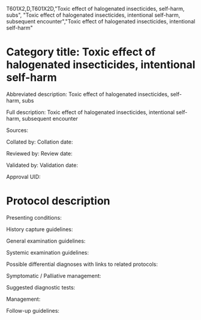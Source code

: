 T601X2,D,T601X2D,"Toxic effect of halogenated insecticides, self-harm, subs", "Toxic effect of halogenated insecticides, intentional self-harm, subsequent encounter","Toxic effect of halogenated insecticides, intentional self-harm"
# Category title: Toxic effect of halogenated insecticides, intentional self-harm

Abbreviated description: Toxic effect of halogenated insecticides, self-harm, subs

Full description: Toxic effect of halogenated insecticides, intentional self-harm, subsequent encounter

Sources:

Collated by:
Collation date:

Reviewed by:
Review date:

Validated by:
Validation date:

Approval UID:

# Protocol description

Presenting conditions:

History capture guidelines:

General examination guidelines:

Systemic examination guidelines:

Possible differential diagnoses with links to related protocols:

Symptomatic / Palliative management:

Suggested diagnostic tests:

Management:

Follow-up guidelines:
